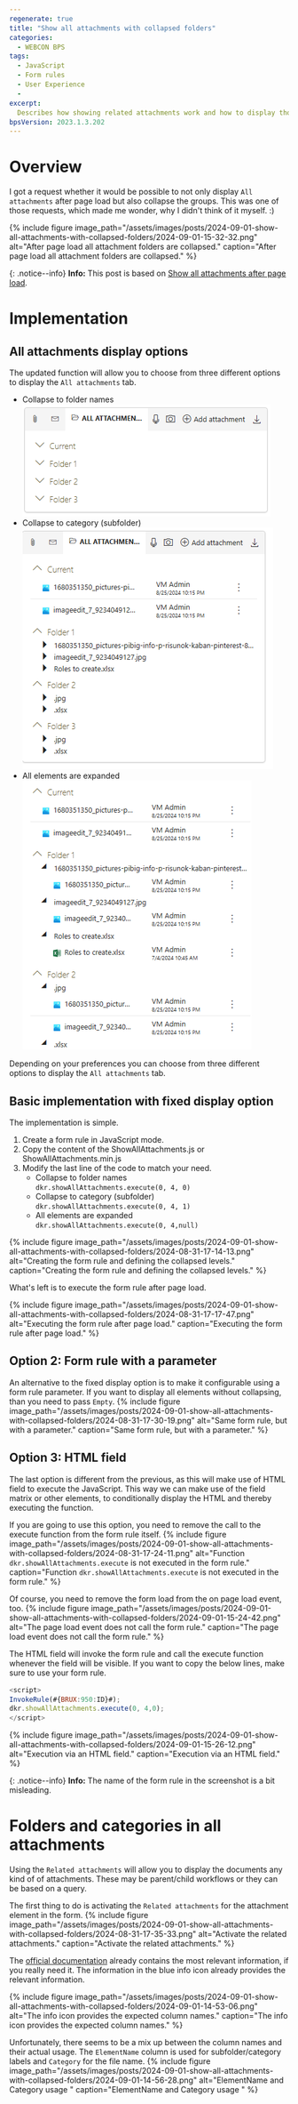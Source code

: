 ```yaml
---
regenerate: true
title: "Show all attachments with collapsed folders"
categories:
  - WEBCON BPS 
tags:  
  - JavaScript
  - Form rules
  - User Experience
  - 
excerpt:
  Describes how showing related attachments work and how to display those by default with collapsed folders.
bpsVersion: 2023.1.3.202
---
```


# Overview
I got a request whether it would be possible to not only display `All attachments` after page load but also collapse the groups. This was one of those requests, which made me wonder, why I didn't think of it myself. :)

{% include figure image_path="/assets/images/posts/2024-09-01-show-all-attachments-with-collapsed-folders/2024-09-01-15-32-32.png" alt="After page load all attachment folders are collapsed." caption="After page load all attachment folders are collapsed." %}

{: .notice--info}
**Info:** This post is based on [Show all attachments after page load](/posts/2021/javascript-form-rule-execution-on-page-load#show-all-attachments-after-page-load).



# Implementation
## All attachments display options
The updated function will allow you to choose from three different options to display the `All attachments` tab.
 - Collapse to folder names<br/>
 ![Folders are collapsed](/assets/images/posts/2024-09-01-show-all-attachments-with-collapsed-folders/2024-08-31-17-22-38.png)
 - Collapse to category (subfolder)<br/>
 ![Categories are collapsed, if they exist](/assets/images/posts/2024-09-01-show-all-attachments-with-collapsed-folders/2024-08-31-17-22-20.png)
- All elements are expanded<br/>
 ![All attachments are displayed](/assets/images/posts/2024-09-01-show-all-attachments-with-collapsed-folders/2024-08-31-17-21-12.png)
 
Depending on your preferences you can choose from three different options to display the `All attachments` tab.

## Basic implementation with fixed display option
The implementation is simple.
1. Create a form rule in JavaScript mode.
2. Copy the content of the ShowAllAttachments.js or  ShowAllAttachments.min.js
3. Modify the last line of the code to match your need.
   - Collapse to folder names<br/>
   `dkr.showAllAttachments.execute(0, 4, 0)`
   - Collapse to category (subfolder)<br/>
   `dkr.showAllAttachments.execute(0, 4, 1)`
   - All elements are expanded<br/>
   `dkr.showAllAttachments.execute(0, 4,null)`
  
{% include figure image_path="/assets/images/posts/2024-09-01-show-all-attachments-with-collapsed-folders/2024-08-31-17-14-13.png" alt="Creating the form rule and defining the collapsed levels." caption="Creating the form rule and defining the collapsed levels." %}

What's left is to execute the form rule after page load.

{% include figure image_path="/assets/images/posts/2024-09-01-show-all-attachments-with-collapsed-folders/2024-08-31-17-17-47.png" alt="Executing the form rule after page load." caption="Executing the form rule after page load." %}

## Option 2: Form rule with a parameter
An alternative to the fixed display option is to make it configurable using a form rule parameter.
If you want to display all elements without collapsing, than you need to pass `Empty`.
{% include figure image_path="/assets/images/posts/2024-09-01-show-all-attachments-with-collapsed-folders/2024-08-31-17-30-19.png" alt="Same form rule, but with a parameter." caption="Same form rule, but with a parameter." %}

## Option 3: HTML field 
The last option is different from the previous, as this will make use of HTML field to execute the JavaScript. This way we can make use of the field matrix or other elements, to conditionally display the HTML and thereby executing the function.

If you are going to use this option, you need to remove the call to the execute function from the form rule itself.
{% include figure image_path="/assets/images/posts/2024-09-01-show-all-attachments-with-collapsed-folders/2024-08-31-17-24-11.png" alt="Function `dkr.showAllAttachments.execute` is not executed in the form rule." caption="Function `dkr.showAllAttachments.execute` is not executed in the form rule." %}

Of course, you need to remove the form load from the on page load event, too.
{% include figure image_path="/assets/images/posts/2024-09-01-show-all-attachments-with-collapsed-folders/2024-09-01-15-24-42.png" alt="The page load event does not call the form rule." caption="The page load event does not call the form rule." %}

The HTML field will invoke the form rule and call the execute function whenever the field will be visible.
If you want to copy the below lines, make sure to use your form rule.
```js
<script>
InvokeRule(#{BRUX:950:ID}#);
dkr.showAllAttachments.execute(0, 4,0);
</script>
```

{% include figure image_path="/assets/images/posts/2024-09-01-show-all-attachments-with-collapsed-folders/2024-09-01-15-26-12.png" alt="Execution via an HTML field." caption="Execution via an HTML field." %}

{: .notice--info}
**Info:** The name of the form rule in the screenshot is a bit misleading. 




# Folders and categories in all attachments
Using the `Related attachments` will allow you to display the documents any kind of of attachments. These may be parent/child workflows or they can be based on a query.

The first thing to do is activating the `Related attachments` for the attachment element in the form.
{% include figure image_path="/assets/images/posts/2024-09-01-show-all-attachments-with-collapsed-folders/2024-08-31-17-35-33.png" alt="Activate the related attachments." caption="Activate the related attachments." %}

The [official documentation](https://docs.webcon.com/docs/2024R1/Studio/Process/AttachmentAttribute/AppearanceOfAttachments/#7-related-attachments) already contains the most relevant information, if you really need it. The information in the blue info icon already provides the relevant information.

{% include figure image_path="/assets/images/posts/2024-09-01-show-all-attachments-with-collapsed-folders/2024-09-01-14-53-06.png" alt="The info icon provides the expected column names." caption="The info icon provides the expected column names." %}

Unfortunately, there seems to be a mix up between the column names and their actual usage. The `ElementName` column is used for subfolder/category labels and  `Category` for the file name. 
{% include figure image_path="/assets/images/posts/2024-09-01-show-all-attachments-with-collapsed-folders/2024-09-01-14-56-28.png" alt="ElementName and Category usage " caption="ElementName and Category usage " %}

